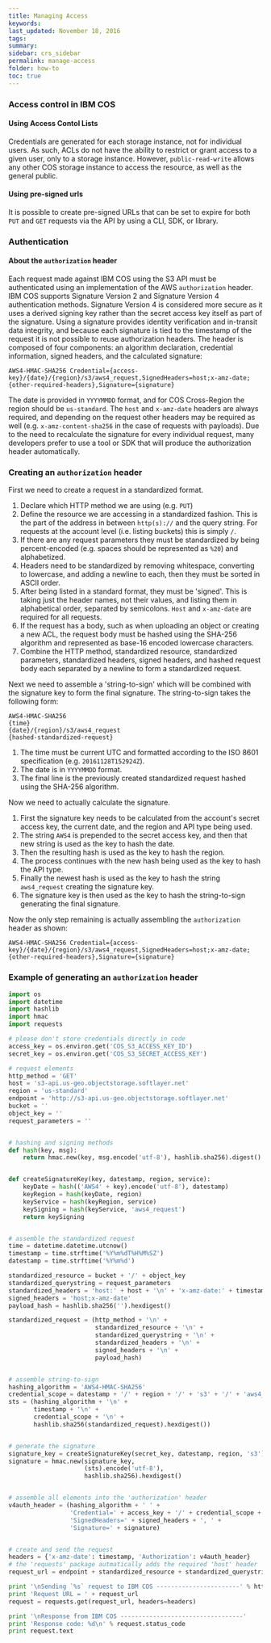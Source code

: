 ```yaml
---
title: Managing Access
keywords: 
last_updated: November 18, 2016
tags: 
summary: 
sidebar: crs_sidebar
permalink: manage-access
folder: how-to
toc: true
---
```


### Access control in IBM COS


#### Using Access Contol Lists
Credentials are generated for each storage instance, not for individual users.  As such, ACLs do not have the ability to restrict or grant access to a given user, only to a storage instance. However, `public-read-write` allows any other COS storage instance to access the resource, as well as the general public. 

#### Using pre-signed urls
It is possible to create pre-signed URLs that can be set to expire for both `PUT` and `GET` requests via the API by using a CLI, SDK, or library.  

### Authentication 

#### About the `authorization` header
Each request made against IBM COS using the S3 API must be authenticated using an implementation of the AWS `authorization` header.  IBM COS supports Signature Version 2 and Signature Version 4 authentication methods.  Signature Version 4 is considered more secure as it uses a derived signing key rather than the secret access key itself as part of the signature. Using a signature provides identity verification and in-transit data integrity, and because each signature is tied to the timestamp of the request it is not possible to reuse authorization headers.  The header is composed of four components: an algorithm declaration, credential information, signed headers, and the calculated signature:  

```
AWS4-HMAC-SHA256 Credential={access-key}/{date}/{region}/s3/aws4_request,SignedHeaders=host;x-amz-date;{other-required-headers},Signature={signature}
```

The date is provided in `YYYYMMDD` format, and for COS Cross-Region the region should be `us-standard`. The `host` and `x-amz-date` headers are always required, and depending on the request other headers may be required as well (e.g. `x-amz-content-sha256` in the case of requests with payloads).  Due to the need to recalculate the signature for every individual request, many developers prefer to use a tool or SDK that will produce the authorization header automatically.

### Creating an `authorization` header

First we need to create a request in a standardized format.

1. Declare which HTTP method we are using (e.g. `PUT`)
2. Define the resource we are accessing in a standardized fashion.  This is the part of the address in between `http(s)://` and the query string.  For requests at the account level (i.e. listing buckets) this is simply `/`.
3. If there are any request parameters they must be standardized by being percent-encoded (e.g. spaces should be represented as `%20`) and alphabetized.
4. Headers need to be standardized by removing whitespace, converting to lowercase, and adding a newline to each, then they must be sorted in ASCII order. 
5. After being listed in a standard format, they must be 'signed'.  This is taking just the header names, not their values, and listing them in alphabetical order, separated by semicolons. `Host` and `x-amz-date` are required for all requests.
6. If the request has a body, such as when uploading an object or creating a new ACL, the request body must be hashed using the SHA-256 algorithm and represented as base-16 encoded lowercase characters.
7. Combine the HTTP method, standardized resource, standardized parameters, standardized headers, signed headers, and hashed request body each separated by a newline to form a standardized request.  

Next we need to assemble a 'string-to-sign' which will be combined with the signature key to form the final signature. The string-to-sign takes the following form:

```
AWS4-HMAC-SHA256
{time}
{date}/{region}/s3/aws4_request
{hashed-standardized-request}
```

1. The time must be current UTC and formatted according to the ISO 8601 specification (e.g. `20161128T152924Z`).
2. The date is in `YYYYMMDD` format.
3. The final line is the previously created standardized request hashed using the SHA-256 algorithm.

Now we need to actually calculate the signature.

1. First the signature key needs to be calculated from the account's secret access key, the current date, and the region and API type being used.  
2. The string `AWS4` is prepended to the secret access key, and then that new string is used as the key to hash the date.  
3. Then the resulting hash is used as the key to hash the region.
4. The process continues with the new hash being used as the key to hash the API type. 
5. Finally the newest hash is used as the key to hash the string `aws4_request` creating the signature key.
6. The signature key is then used as the key to hash the string-to-sign generating the final signature.

Now the only step remaining is actually assembling the `authorization` header as shown:

```
AWS4-HMAC-SHA256 Credential={access-key}/{date}/{region}/s3/aws4_request,SignedHeaders=host;x-amz-date;{other-required-headers},Signature={signature}
```

### Example of generating an `authorization` header

```python
import os
import datetime
import hashlib
import hmac
import requests

# please don't store credentials directly in code
access_key = os.environ.get('COS_S3_ACCESS_KEY_ID')
secret_key = os.environ.get('COS_S3_SECRET_ACCESS_KEY')

# request elements
http_method = 'GET'
host = 's3-api.us-geo.objectstorage.softlayer.net'
region = 'us-standard'
endpoint = 'http://s3-api.us-geo.objectstorage.softlayer.net'
bucket = ''
object_key = ''
request_parameters = ''


# hashing and signing methods
def hash(key, msg):
    return hmac.new(key, msg.encode('utf-8'), hashlib.sha256).digest()


def createSignatureKey(key, datestamp, region, service):
    keyDate = hash(('AWS4' + key).encode('utf-8'), datestamp)
    keyRegion = hash(keyDate, region)
    keyService = hash(keyRegion, service)
    keySigning = hash(keyService, 'aws4_request')
    return keySigning


# assemble the standardized request
time = datetime.datetime.utcnow()
timestamp = time.strftime('%Y%m%dT%H%M%SZ')
datestamp = time.strftime('%Y%m%d')

standardized_resource = bucket + '/' + object_key
standardized_querystring = request_parameters
standardized_headers = 'host:' + host + '\n' + 'x-amz-date:' + timestamp + '\n'
signed_headers = 'host;x-amz-date'
payload_hash = hashlib.sha256('').hexdigest()

standardized_request = (http_method + '\n' +
                        standardized_resource + '\n' +
                        standardized_querystring + '\n' +
                        standardized_headers + '\n' +
                        signed_headers + '\n' +
                        payload_hash)


# assemble string-to-sign
hashing_algorithm = 'AWS4-HMAC-SHA256'
credential_scope = datestamp + '/' + region + '/' + 's3' + '/' + 'aws4_request'
sts = (hashing_algorithm + '\n' +
       timestamp + '\n' +
       credential_scope + '\n' +
       hashlib.sha256(standardized_request).hexdigest())


# generate the signature
signature_key = createSignatureKey(secret_key, datestamp, region, 's3')
signature = hmac.new(signature_key,
                     (sts).encode('utf-8'),
                     hashlib.sha256).hexdigest()


# assemble all elements into the 'authorization' header
v4auth_header = (hashing_algorithm + ' ' +
                 'Credential=' + access_key + '/' + credential_scope + ', ' +
                 'SignedHeaders=' + signed_headers + ', ' +
                 'Signature=' + signature)


# create and send the request
headers = {'x-amz-date': timestamp, 'Authorization': v4auth_header}
# the 'requests' package autmatically adds the required 'host' header
request_url = endpoint + standardized_resource + standardized_querystring

print '\nSending `%s` request to IBM COS -----------------------' % http_method
print 'Request URL = ' + request_url
request = requests.get(request_url, headers=headers)

print '\nResponse from IBM COS ----------------------------------'
print 'Response code: %d\n' % request.status_code
print request.text
```